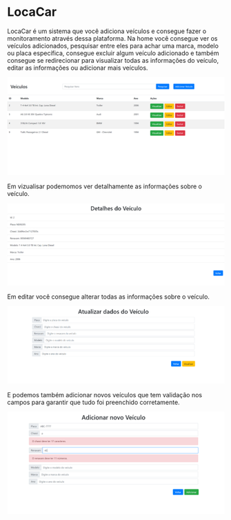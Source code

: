 # LocaCar
LocaCar é um sistema que você adiciona veículos e consegue fazer o monitoramento através dessa plataforma.
Na home você consegue ver os veículos adicionados, pesquisar entre eles para achar uma marca, modelo ou placa específica, consegue excluir algum veículo adicionado e também consegue se redirecionar para visualizar todas as informações do veículo, editar as informações ou adicionar mais veículos.

![alt text](https://github.com/AlessandroAlberg/LocaCar/blob/master/web/src/assets/images/Home.png)

Em vizualisar podemomos ver detalhamente as informações sobre o veículo.

![alt text](https://github.com/AlessandroAlberg/LocaCar/blob/master/web/src/assets/images/Detalhes.png)

Em editar você consegue alterar todas as informações sobre o veículo.

![alt text](https://github.com/AlessandroAlberg/LocaCar/blob/master/web/src/assets/images/Atualizar.png)

E podemos também adicionar novos veículos que tem validação nos campos para garantir que tudo foi preenchido corretamente.

![alt text](https://github.com/AlessandroAlberg/LocaCar/blob/master/web/src/assets/images/Adicionar.png)
